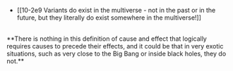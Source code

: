 - [[10-2e9 Variants do exist in the multiverse - not in the past or in the future, but they literally do exist somewhere in the multiverse!]]
<br>
**There is nothing in this definition of cause and effect that logically requires causes to precede their effects, and it could be that in very exotic situations, such as very close to the Big Bang or inside black holes, they do not.**